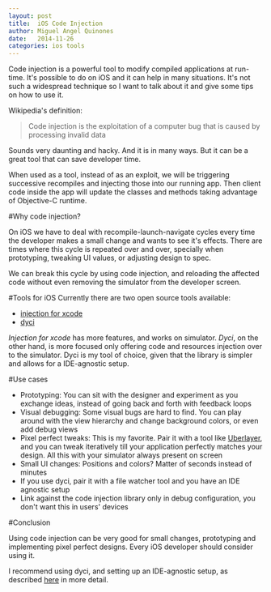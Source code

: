 ```yaml
---
layout: post
title:  iOS Code Injection
author: Miguel Angel Quinones
date:   2014-11-26
categories: ios tools
---
```


Code injection is a powerful tool to modify compiled applications at run-time. It's possible to do on iOS and it can help in many situations. It's not such a widespread technique so I want to talk about it and give some tips on how to use it.

Wikipedia's definition:

> Code injection is the exploitation of a computer bug that is caused by processing invalid data

Sounds very daunting and hacky. And it is in many ways. But it can be a great tool that can save developer time.

When used as a tool, instead of as an exploit, we will be triggering successive recompiles and injecting those into our running app. Then client code inside the app will update the classes and methods taking advantage of Objective-C runtime.

#Why code injection?

On iOS we have to deal with recompile-launch-navigate cycles every time the developer makes a small change and wants to see it's effects. There are times where this cycle is repeated over and over, specially when prototyping, tweaking UI values, or adjusting design to spec.

We can break this cycle by using code injection, and reloading the affected code without even removing the simulator from the developer screen.

#Tools for iOS
Currently there are two open source tools available:

- [injection for xcode](https://github.com/johnno1962/injectionforxcode)
- [dyci](https://github.com/DyCI/dyci-main)

*Injection for xcode* has more features, and works on simulator. *Dyci*, on the other hand, is more focused  only offering code and resources injection over to the simulator. Dyci is my tool of choice, given that the library is simpler and allows for a IDE-agnostic setup.

#Use cases

- Prototyping: You can sit with the designer and experiment as you exchange ideas, instead of going back and forth with feedback loops
- Visual debugging: Some visual bugs are hard to find. You can play around with the view hierarchy and change background colors, or even add debug views
- Pixel perfect tweaks: This is my favorite. Pair it with a tool like [Uberlayer](https://itunes.apple.com/us/app/uberlayer/id510139938?mt=12), and you can tweak iteratively till your application perfectly matches your design. All this with your simulator always present on screen
- Small UI changes: Positions and colors? Matter of seconds instead of minutes
- If you use dyci, pair it with a file watcher tool and you have an IDE agnostic setup
- Link against the code injection library only in debug configuration, you don't want this in users' devices

#Conclusion

Using code injection can be very good for small changes, prototyping and implementing pixel perfect designs. Every iOS developer should consider using it.

I recommend using dyci, and setting up an IDE-agnostic setup, as described [here](http://www.miqu.me/blog/2014/11/23/ios-code-injection/) in more detail.
